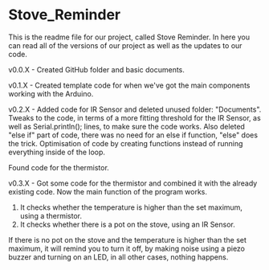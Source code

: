 # Stove_Reminder
This is the readme file for our project, called Stove Reminder. In here you can read all of the versions of our project as well as the updates to our code.


v0.0.X - Created GitHub folder and basic documents.

v0.1.X - Created template code for when we've got the main components working with the Arduino.

v0.2.X - Added code for IR Sensor and deleted unused folder: "Documents". Tweaks to the code, in terms of a more fitting threshold for the IR Sensor, as well as Serial.println(); lines, to make sure the code works. Also deleted "else if" part of code, there was no need for an else if function, "else" does the trick.
Optimisation of code by creating functions instead of running everything inside of the loop.

Found code for the thermistor.

v0.3.X - Got some code for the thermistor and combined it with the already existing code. Now the main function of the program works.
1. It checks whether the temperature is higher than the set maximum, using a thermistor.
2. It checks whether there is a pot on the stove, using an IR Sensor.

If there is no pot on the stove and the temperature is higher than the set maximum, it will remind you to turn it off, by making noise using a piezo buzzer and turning on an LED, in all other cases, nothing happens.
